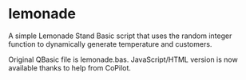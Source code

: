 # lemonade
A simple Lemonade Stand Basic script that uses the random integer function to dynamically generate temperature and customers.

Original QBasic file is lemonade.bas. JavaScript/HTML version is now available thanks to help from CoPilot.
